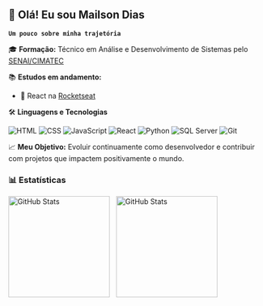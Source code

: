 <!--
**diasmailson/diasmailson** is a ✨ _special_ ✨ repository because its `README.md` (this file) appears on your GitHub profile.

Here are some ideas to get you started:

- 🔭 I’m currently working on ...
- 🌱 I’m currently learning ...
- 👯 I’m looking to collaborate on ...
- 🤔 I’m looking for help with ...
- 💬 Ask me about ...
- 📫 How to reach me: ...
- 😄 Pronouns: ...
- ⚡ Fun fact: ...
-->

<!--#  Mailson Dias-->


## 👋 Olá! Eu sou Mailson Dias
**`Um pouco sobre minha trajetória`**

🎓 **Formação:** Técnico em Análise e Desenvolvimento de Sistemas pelo [SENAI/CIMATEC](https://www.senaicimatec.com.br/)
<br/>

📚 **Estudos em andamento:**
- 🚀 React na [Rocketseat](https://www.rocketseat.com.br/)

🛠️ **Linguagens e Tecnologias**

![HTML](https://img.shields.io/badge/-HTML5-E34F26?style=flat&logo=html5&logoColor=white)
![CSS](https://img.shields.io/badge/-CSS3-1572B6?style=flat&logo=css3&logoColor=white)
![JavaScript](https://img.shields.io/badge/-JavaScript-F7DF1E?style=flat&logo=javascript&logoColor=black)
![React](https://img.shields.io/badge/-React-61DAFB?style=flat&logo=react&logoColor=black)
![Python](https://img.shields.io/badge/-Python-3776AB?style=flat&logo=python&logoColor=white)
![SQL Server](https://img.shields.io/badge/-SQL%20Server-CC2927?style=flat&logo=microsoftsqlserver&logoColor=white)
![Git](https://img.shields.io/badge/-Git-F05032?style=flat&logo=git&logoColor=white)

📈 **Meu Objetivo:** Evoluir continuamente como desenvolvedor e contribuir com projetos que impactem positivamente o mundo.
<br/>

### 📊 Estatísticas

<p>
  <img 
    align="left" 
    alt="GitHub Stats" 
    height="200" 
    style="padding-right: 10px;" 
    src="https://github-readme-stats.vercel.app/api?username=diasmailson&show_icons=true&theme=light&include_all_commits=true&locale=pt-br" 
  />

<img 
      align="left" 
      alt="GitHub Stats" 
      height="200" 
      src="https://github-readme-stats.vercel.app/api/top-langs/?username=diasmailson&theme=light&layout=compact&custom_title=Tecnologias&langs_count=9" 
  />

</p>

